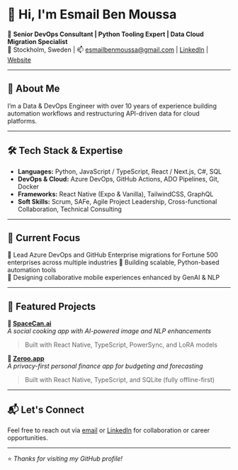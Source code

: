 # 👋 Hi, I'm Esmail Ben Moussa

🚀 **Senior DevOps Consultant | Python Tooling Expert | Data Cloud Migration Specialist**  
📍 Stockholm, Sweden | 📫 [esmailbenmoussa@gmail.com](mailto:esmailbenmoussa@gmail.com) | [LinkedIn](https://linkedin.com/in/esmailbenmoussa) | [Website](https://www.spacecan.ai/)

---

## 💼 About Me

I’m a Data & DevOps Engineer with over 10 years of experience building automation workflows and restructuring API-driven data for cloud platforms.

---

## 🛠 Tech Stack & Expertise

- **Languages:** Python, JavaScript / TypeScript, React / Next.js, C#, SQL  
- **DevOps & Cloud:** Azure DevOps, GitHub Actions, ADO Pipelines, Git, Docker  
- **Frameworks:** React Native (Expo & Vanilla), TailwindCSS, GraphQL  
- **Soft Skills:** Scrum, SAFe, Agile Project Leadership, Cross-functional Collaboration, Technical Consulting  

---

## 🚧 Current Focus

🔹 Lead Azure DevOps and GitHub Enterprise migrations for Fortune 500 enterprises across multiple industries
🔹 Building scalable, Python-based automation tools  
🔹 Designing collaborative mobile experiences enhanced by GenAI & NLP  

---

## 🌟 Featured Projects

**🔗 [SpaceCan.ai](https://www.spacecan.ai/)**  
*A social cooking app with AI-powered image and NLP enhancements*  
> Built with React Native, TypeScript, PowerSync, and LoRA models

**🔗 [Zeroo.app](https://www.zeroo.app/)**  
*A privacy-first personal finance app for budgeting and forecasting*  
> Built with React Native, TypeScript, and SQLite (fully offline-first)

---

## 📬 Let's Connect

Feel free to reach out via [email](mailto:esmailbenmoussa@gmail.com) or [LinkedIn](https://linkedin.com/in/esmailbenmoussa) for collaboration or career opportunities.

---
⭐️ _Thanks for visiting my GitHub profile!_
